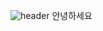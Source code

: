 ![header](https://capsule-render.vercel.app/api?type=wave&color=auto&height=300&section=header&text=capsule%20render&fontSize=90)
안녕하세요
